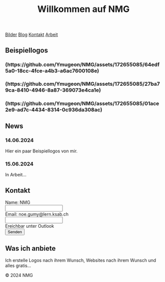 

</head>
<body>
    <header>
        <h1>Willkommen auf NMG</h1>
    </header>
    <nav>
        <a href="#bilder">Bilder</a>
        <a href="#blog">Blog</a>
        <a href="#kontakt">Kontakt</a>
        <a href="#arbeit">Arbeit</a>
    </nav>
    <section id="bilder" class="container">
        <h2>Beispiellogos</h2>
        <h3>(https://github.com/Ymugeon/NMG/assets/172655085/64edf5a0-18cc-4fce-a4b3-a6ac7600108e)
</h3>
        <h3>(https://github.com/Ymugeon/NMG/assets/172655085/27ba79ca-8410-4946-8a87-369073e4ca1e)
</h3>
        <h3>(https://github.com/Ymugeon/NMG/assets/172655085/01ace2e9-ad7c-4434-8314-0c936da308ac)
</h3>
    </section>
    <section id="blog" class="container">
        <h2>News</h2>
        <div class="blog-post">
            <h3>14.06.2024</h3>
            <p>Hier ein paar Beispiellogos von mir.</p>
        </div>
        <div class="blog-post">
            <h3>15.06.2024</h3>
            <p>In Arbeit...</p>
        </div>
    </section>
    <section id="kontakt" class="container">
        <h2>Kontakt</h2>
        <form action="#">
            <label for="name">Name:       NMG</label><br>
            <input type="text" id="name" name="NMG"><br>
            <label for="email">Email:       noe.gumy@lern.ksab.ch</label><br>
            <input type="email" id="email" name="noe.gumy@lern.ksab.ch"><br>
            <label for="nachricht">Ereichbar unter Outlook</label><br>
            <input type="submit" value="Senden">
        </form>
    </section>
    <section id="arbeit" class="container">
        <h2>Was ich anbiete</h2>
        <p>Ich erstelle Logos nach ihrem Wunsch, Websites nach ihrem Wunsch und alles gratis...</p>
    </section>
    <footer>
        <p>&copy; 2024 NMG</p>
    </footer>
</body>
</html>
